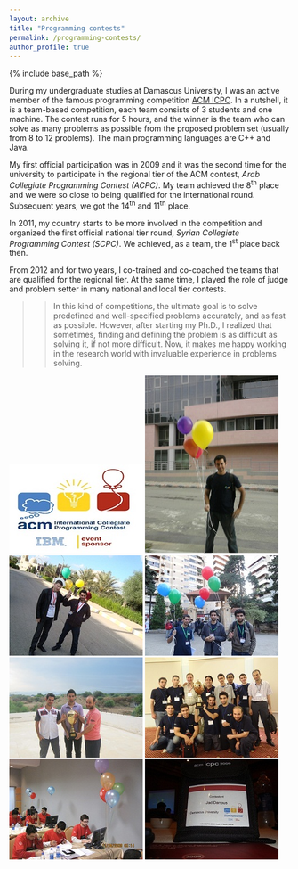 ```yaml
---
layout: archive
title: "Programming contests"
permalink: /programming-contests/
author_profile: true
---
```


{% include base_path %}

During my undergraduate studies at Damascus University, I was an active member of the famous programming competition [ACM ICPC](https://en.wikipedia.org/wiki/ACM_International_Collegiate_Programming_Contest). In a nutshell, it is a team-based competition, each team consists of 3 students and one machine. The contest runs for 5 hours, and the winner is the team who can solve as many problems as possible from the proposed problem set (usually from 8 to 12 problems). The main programming languages are C++ and Java.

My first official participation was in 2009 and it was the second time for the university to participate in the regional tier of the ACM contest, *Arab Collegiate Programming Contest (ACPC)*. My team achieved the 8<sup>th</sup> place and we were so close to being qualified for the international round. Subsequent years, we got the 14<sup>th</sup> and 11<sup>th</sup> place.

In 2011, my country starts to be more involved in the competition and organized the first official national tier round, *Syrian Collegiate Programming Contest (SCPC)*. We achieved, as a team, the 1<sup>st</sup> place back then.

From 2012 and for two years, I co-trained and co-coached the teams that are qualified for the regional tier. At the same time, I played the role of judge and problem setter in many national and local tier contests.

<!-- __<u>Word of wisdom:</u>__ I acquired sharp problem-solving skills due to my involvement in the competition for around 5 years, as the ultimate goal is to solve predefined and well-specified problems accurately and as fast as possible. However, after starting my Ph.D., I realized that sometimes, finding and defining the problem is as difficult as solving it, even more difficult. Now, it makes me happy working in the research world with invaluable experience in problems solving. -->

>> In this kind of competitions, the ultimate goal is to solve predefined and well-specified problems accurately, and as fast as possible. However, after starting my Ph.D., I realized that sometimes, finding and defining the problem is as difficult as solving it, if not more difficult. Now, it makes me happy working in the research world with invaluable experience in problems solving.


<!-- ![e](http://www.park.by/_img/000022_1512404559_big.jpg) -->



<img src="../images/acm/logo.jpg">
<img src="../images/acm/acm7.jpg">
<img src="../images/acm/acm2.jpg">
<img src="../images/acm/acm6.jpg">
<img src="../images/acm/acm5.jpg">
<img src="../images/acm/acm4.jpg">
<img src="../images/acm/acm3.jpg">
<img src="../images/acm/acm1.jpg">
